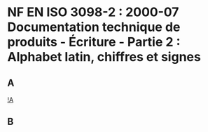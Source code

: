 # NF EN ISO 3098-2 : 2000-07	Documentation technique de produits - Écriture - Partie 2 : Alphabet latin, chiffres et signes


## A
[!A](Glyphes/A_ISOGPS.svg)

## B

